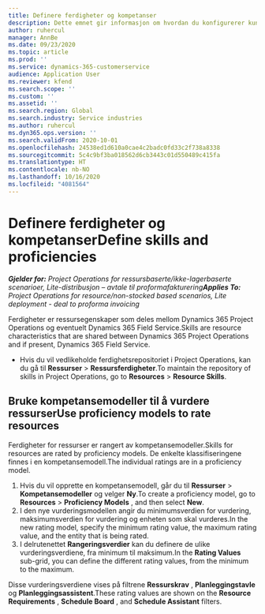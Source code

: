 ```yaml
---
title: Definere ferdigheter og kompetanser
description: Dette emnet gir informasjon om hvordan du konfigurerer kunnskapsmodeller for å vurdere ressurser.
author: ruhercul
manager: AnnBe
ms.date: 09/23/2020
ms.topic: article
ms.prod: ''
ms.service: dynamics-365-customerservice
audience: Application User
ms.reviewer: kfend
ms.search.scope: ''
ms.custom: ''
ms.assetid: ''
ms.search.region: Global
ms.search.industry: Service industries
ms.author: ruhercul
ms.dyn365.ops.version: ''
ms.search.validFrom: 2020-10-01
ms.openlocfilehash: 24538ed1d610a0cae4c2badc0fd33c2f738a8338
ms.sourcegitcommit: 5c4c9bf3ba018562d6cb3443c01d550489c415fa
ms.translationtype: HT
ms.contentlocale: nb-NO
ms.lasthandoff: 10/16/2020
ms.locfileid: "4081564"
---
```

# <a name="define-skills-and-proficiencies"></a><span data-ttu-id="1d5d3-103">Definere ferdigheter og kompetanser</span><span class="sxs-lookup"><span data-stu-id="1d5d3-103">Define skills and proficiencies</span></span>

<span data-ttu-id="1d5d3-104">_**Gjelder for:** Project Operations for ressursbaserte/ikke-lagerbaserte scenarioer, Lite-distribusjon – avtale til proformafakturering_</span><span class="sxs-lookup"><span data-stu-id="1d5d3-104">_**Applies To:** Project Operations for resource/non-stocked based scenarios, Lite deployment - deal to proforma invoicing_</span></span>

<span data-ttu-id="1d5d3-105">Ferdigheter er ressursegenskaper som deles mellom Dynamics 365 Project Operations og eventuelt Dynamics 365 Field Service.</span><span class="sxs-lookup"><span data-stu-id="1d5d3-105">Skills are resource characteristics that are shared between Dynamics 365 Project Operations and if present, Dynamics 365 Field Service.</span></span> 

- <span data-ttu-id="1d5d3-106">Hvis du vil vedlikeholde ferdighetsrepositoriet i Project Operations, kan du gå til **Ressurser** \> **Ressursferdigheter**.</span><span class="sxs-lookup"><span data-stu-id="1d5d3-106">To maintain the repository of skills in Project Operations, go to **Resources** \> **Resource Skills**.</span></span> 

## <a name="use-proficiency-models-to-rate-resources"></a><span data-ttu-id="1d5d3-107">Bruke kompetansemodeller til å vurdere ressurser</span><span class="sxs-lookup"><span data-stu-id="1d5d3-107">Use proficiency models to rate resources</span></span>

<span data-ttu-id="1d5d3-108">Ferdigheter for ressurser er rangert av kompetansemodeller.</span><span class="sxs-lookup"><span data-stu-id="1d5d3-108">Skills for resources are rated by proficiency models.</span></span> <span data-ttu-id="1d5d3-109">De enkelte klassifiseringene finnes i en kompetansemodell.</span><span class="sxs-lookup"><span data-stu-id="1d5d3-109">The individual ratings are in a proficiency model.</span></span> 

1. <span data-ttu-id="1d5d3-110">Hvis du vil opprette en kompetansemodell, går du til **Ressurser** \> **Kompetansemodeller** og velger **Ny**.</span><span class="sxs-lookup"><span data-stu-id="1d5d3-110">To create a proficiency model, go to **Resources** \> **Proficiency Models** , and then select **New**.</span></span>
2. <span data-ttu-id="1d5d3-111">I den nye vurderingsmodellen angir du minimumsverdien for vurdering, maksimumsverdien for vurdering og enheten som skal vurderes.</span><span class="sxs-lookup"><span data-stu-id="1d5d3-111">In the new rating model, specify the minimum rating value, the maximum rating value, and the entity that is being rated.</span></span>
3. <span data-ttu-id="1d5d3-112">I delrutenettet **Rangeringsverdier** kan du definere de ulike vurderingsverdiene, fra minimum til maksimum.</span><span class="sxs-lookup"><span data-stu-id="1d5d3-112">In the **Rating Values** sub-grid, you can define the different rating values, from the minimum to the maximum.</span></span>


<span data-ttu-id="1d5d3-113">Disse vurderingsverdiene vises på filtrene **Ressurskrav** , **Planleggingstavle** og **Planleggingsassistent**.</span><span class="sxs-lookup"><span data-stu-id="1d5d3-113">These rating values are shown on the **Resource Requirements** , **Schedule Board** , and **Schedule Assistant** filters.</span></span>
